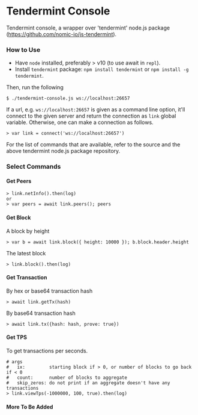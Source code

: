 # Tendermint Console

Tendermint console, a wrapper over 'tendermint' node.js package (https://github.com/nomic-io/js-tendermint).

### How to Use

* Have `node` installed, preferably &gt; v10 (to use await in `repl`).
* Install `tendermint` package: `npm install tendermint` or `npm install -g tendermint`.

Then, run the following

    $ ./tendermint-console.js ws://localhost:26657

If a url, e.g. `ws://localhost:26657` is given as a command line option, it'll connect to the given server and return the connection as `link` global variable. Otherwise, one can make a connection as follows.

    > var link = connect('ws://localhost:26657')

For the list of commands that are available, refer to the source and the above tendermint node.js package repository.

### Select Commands

#### Get Peers

    > link.netInfo().then(log)
    or
    > var peers = await link.peers(); peers

#### Get Block

A block by height

    > var b = await link.block({ height: 10000 }); b.block.header.height

The latest block

    > link.block().then(log)

#### Get Transaction

By hex or base64 transaction hash

    > await link.getTx(hash)

By base64 transaction hash

    > await link.tx({hash: hash, prove: true})
    
#### Get TPS

To get transactions per seconds.

    # args
    #   ix:         starting block if > 0, or number of blocks to go back if < 0
    #   count:      number of blocks to aggregate
    #   skip_zeros: do not print if an aggregate doesn't have any transactions
    > link.viewTps(-1000000, 100, true).then(log)

#### More To Be Added
